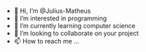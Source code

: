 - 👋 Hi, I’m @Julius-Matheus
- 👀 I’m interested in programming
- 🌱 I’m currently learning computer science
- 💞️ I’m looking to collaborate on your project
- 📫 How to reach me ...

<!---
Julius-Matheus/Julius-Matheus is a ✨ special ✨ repository because its `README.md` (this file) appears on your GitHub profile.
You can click the Preview link to take a look at your changes.
--->
